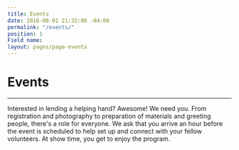 ```yaml
---
title: Events
date: 2016-08-01 21:32:00 -04:00
permalink: "/events/"
position: 1
Field name: 
layout: pages/page-events
---
```


# Events

---

Interested in lending a helping hand? Awesome! We need you. From registration and photography to preparation of materials and greeting people, there's a role for everyone. We ask that you arrive an hour before the event is scheduled to help set up and connect with your fellow volunteers. At show time, you get to enjoy the program.